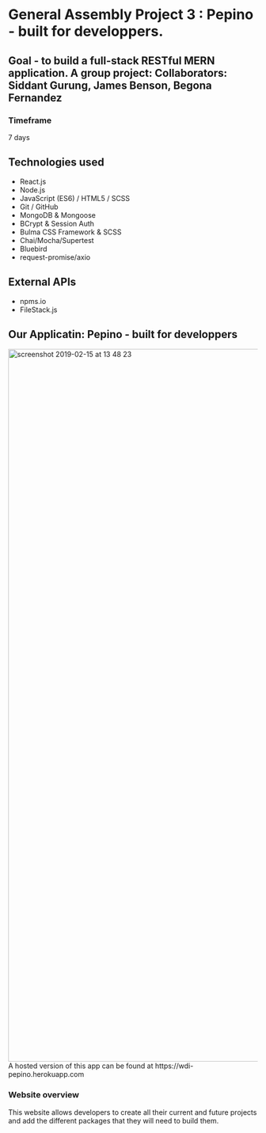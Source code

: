 # General Assembly Project 3 : Pepino - built for developpers.
## Goal - to build a full-stack RESTful MERN application. A group project: Collaborators: Siddant Gurung, James Benson, Begona Fernandez

### Timeframe
7 days

## Technologies used
* React.js
* Node.js
* JavaScript (ES6) / HTML5 / SCSS
* Git / GitHub
* MongoDB & Mongoose
* BCrypt & Session Auth
* Bulma CSS Framework & SCSS
* Chai/Mocha/Supertest
* Bluebird
* request-promise/axio

## External APIs
* npms.io
* FileStack.js

## Our Applicatin: Pepino - built for developpers
<img width="1440" alt="screenshot 2019-02-15 at 13 48 23" src="https://user-images.githubusercontent.com/9445433/52860850-9339c380-3128-11e9-91c7-c4577fd85508.png">
A hosted version of this app can be found at https://wdi-pepino.herokuapp.com

### Website overview
This website allows developers to create all their current and future projects and add the different packages that they will need to build them.
